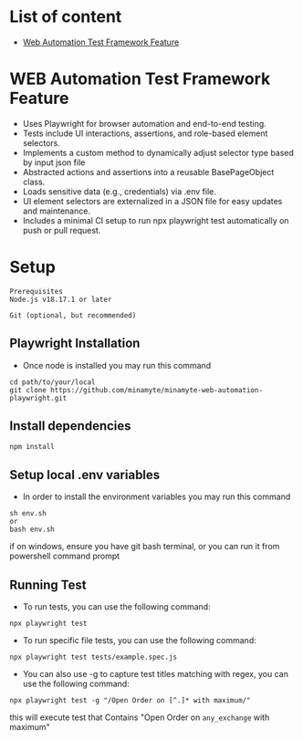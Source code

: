 # List of content

* [Web Automation Test Framework Feature](#WEB-Automation-Test-Framework-Feature)


# WEB Automation Test Framework Feature
- Uses Playwright for browser automation and end-to-end testing.
- Tests include UI interactions, assertions, and role-based element selectors.
- Implements a custom method to dynamically adjust selector type based by input json file
- Abstracted actions and assertions into a reusable BasePageObject class.
- Loads sensitive data (e.g., credentials) via .env file.
- UI element selectors are externalized in a JSON file for easy updates and maintenance.
- Includes a minimal CI setup to run npx playwright test automatically on push or pull request.

# Setup

```shell
Prerequisites
Node.js v18.17.1 or later

Git (optional, but recommended)
```
## Playwright Installation

* Once node is installed you may run this command

```shell
cd path/to/your/local
git clone https://github.com/minamyte/minamyte-web-automation-playwright.git
```

## Install dependencies

```shell
npm install
```

## Setup local .env variables

* In order to install the environment variables you may run this command

```shell
sh env.sh
or
bash env.sh
```
if on windows, ensure you have git bash terminal, or you can run it from powershell command prompt

## Running Test
* To run tests, you can use the following command:
```shell
npx playwright test
```
* To run specific file tests, you can use the following command:
```shell
npx playwright test tests/example.spec.js
```
* You can also use -g to capture test titles matching with regex, you can use the following command:
```shell
npx playwright test -g "/Open Order on [^.]* with maximum/"
```
this will execute test that Contains "Open Order on `any_exchange` with maximum"
